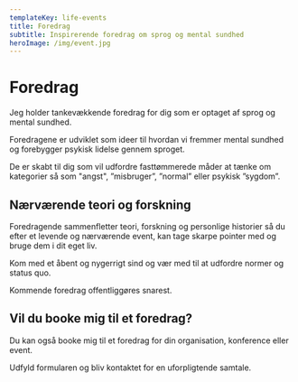 ```yaml
---
templateKey: life-events
title: Foredrag
subtitle: Inspirerende foredrag om sprog og mental sundhed
heroImage: /img/event.jpg
---
```

# Foredrag

Jeg holder tankevækkende foredrag for dig som er optaget af sprog og mental sundhed. 

Foredragene er udviklet som ideer til hvordan vi fremmer mental sundhed og forebygger psykisk lidelse gennem sproget.

De er skabt til dig som vil udfordre fasttømmerede måder at tænke om kategorier så som "angst", ”misbruger”, ”normal” eller psykisk ”sygdom”. 

## Nærværende teori og forskning

Foredragende sammenfletter teori, forskning og personlige historier så du efter et levende og nærværende event, kan tage skarpe pointer med og bruge dem i dit eget liv. 

Kom med et åbent og nygerrigt sind og vær med til at udfordre normer og status quo. 

Kommende foredrag offentliggøres snarest. 

## Vil du booke mig til et foredrag?

Du kan også booke mig til et foredrag for din organisation, konference eller event. 

Udfyld formularen og bliv kontaktet for en uforpligtende samtale.
